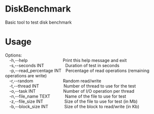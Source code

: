 # DiskBenchmark
Basic tool to test disk benchmark

# Usage
Options:\
&emsp;-h,--help&emsp;&emsp;&emsp;&emsp;&emsp;&emsp;&emsp;&emsp;&nbsp;Print this help message and exit\
&emsp;-s,--seconds INT&emsp;&emsp;&emsp;&emsp;&emsp;Duration of test in seconds\
&emsp;-p,--read_percentage INT&emsp;Percentage of read operations (remaining operations are write)\
&emsp;-r,--random&emsp;&emsp;&emsp;&emsp;&emsp;&emsp;&emsp;Random read/write\
&emsp;-t,--thread INT&emsp;&emsp;&emsp;&emsp;&emsp;&ensp;&nbsp;Number of thread to use for the test\
&emsp;-o,--task INT&emsp;&emsp;&emsp;&emsp;&emsp;&emsp;&ensp;Number of I/O operation per thread\
&emsp;-n,--file_name TEXT&emsp;&emsp;&emsp;&ensp;Name of the file to use for test\
&emsp;-z,--file_size INT&emsp;&emsp;&emsp;&emsp;&emsp;Size of the file to use for test (in Mb)\
&emsp;-b,--block_size INT&emsp;&emsp;&emsp;&ensp;&nbsp;Size of the block to read/write (in Kb)